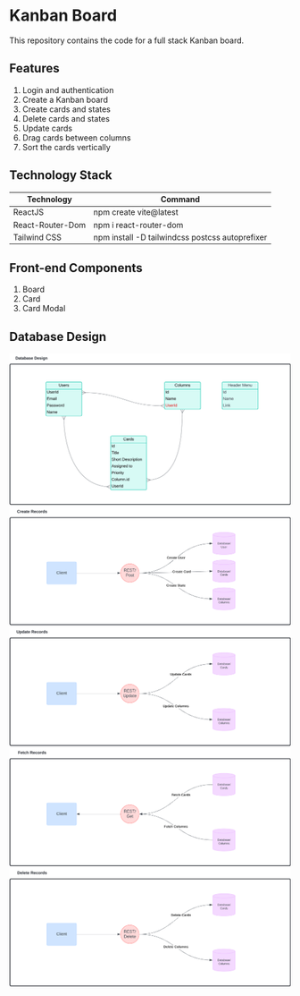 # Kanban Board

This repository contains the code for a full stack Kanban board.

## Features
1. Login and authentication
2. Create a Kanban board
3. Create cards and states
4. Delete cards and states
5. Update cards
6. Drag cards between columns
7. Sort the cards vertically

## Technology Stack

| Technology | Command |
| --- | --- |
| ReactJS | npm create vite@latest |
| React-Router-Dom | npm i react-router-dom |
| Tailwind CSS | npm install -D tailwindcss postcss autoprefixer |

## Front-end Components
1. Board
2. Card
3. Card Modal


## Database Design

![](src/assets/Database_Design.png)
![](src/assets/API_Design_Create.png)
![](src/assets/API_Design_Update.png)
![](src/assets/API_Design_Get.png)
![](src/assets/API_Design_Delete.png)


